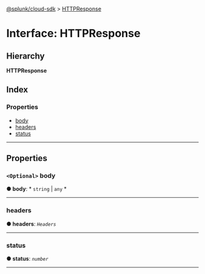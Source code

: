 [@splunk/cloud-sdk](../README.md) > [HTTPResponse](../interfaces/httpresponse.md)

# Interface: HTTPResponse

## Hierarchy

**HTTPResponse**

## Index

### Properties

* [body](httpresponse.md#body)
* [headers](httpresponse.md#headers)
* [status](httpresponse.md#status)

---

## Properties

<a id="body"></a>

### `<Optional>` body

**● body**: * `string` &#124; `any`
*

___
<a id="headers"></a>

###  headers

**● headers**: *`Headers`*

___
<a id="status"></a>

###  status

**● status**: *`number`*

___


